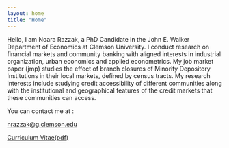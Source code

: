 ```yaml
---
layout: home
title: "Home"
---
```


Hello, I am Noara Razzak, a PhD Candidate in the John E. Walker Department of Economics at Clemson University. I conduct research on financial markets and community banking with aligned interests in industrial organization, urban economics and applied econometrics. My job market paper (jmp) studies the effect of branch closures of Minority Depository Institutions in their local markets, defined by census tracts. My research interests include studying credit accessibility of different communities along with the institutional and geographical features of the credit markets that these communities can access.

You can contact me at :

<nrazzak@g.clemson.edu>

[Curriculum Vitae(pdf)](https://noararazzak.com/cv/razzak_jul2024.pdf)




